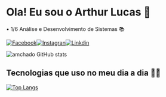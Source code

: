 # Ola! Eu sou o Arthur Lucas 🤙

<p>• 1/6 Análise e Desenvolvimento de Sistemas 📚 </p>

[![Facebook](https://img.shields.io/badge/Facebook-1877F2?style=for-the-badge&logo=facebook&logoColor=white)](https://www.facebook.com/arthur.lucas.1884/)[![Instagran](https://img.shields.io/badge/Instagram-E4405F?style=for-the-badge&logo=instagram&logoColor=white)](https://www.instagram.com/a.lucas_96/)[![Linkdin](https://img.shields.io/badge/LinkedIn-0077B5?style=for-the-badge&logo=linkedin&logoColor=white)](https://www.linkedin.com/in/arthur-lucas-machado-florentino-8561b5217/)

![amchado GitHub stats](https://github-readme-stats.vercel.app/api?username=amchado&show_icons=true&theme=dark)

## Tecnologias que uso no meu dia a dia 👨‍💻 

[![Top Langs](https://github-readme-stats.vercel.app/api/top-langs/?username=amchado&layout=compact)](https://github.com/amchado/github-readme-stats)


